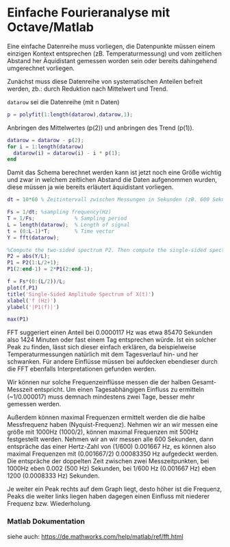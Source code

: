 # Einfache Fourieranalyse mit Octave/Matlab

Eine einfache Datenreihe muss vorliegen, die Datenpunkte müssen einem einzigen Kontext entsprechen (zB. Temperaturmessung) und 
vom zeitlichen Abstand her Äquidistant gemessen worden sein oder bereits dahingehend umgerechnet vorliegen.

Zunächst muss diese Datenreihe von systematischen Anteilen befreit werden, zb.: durch Reduktion nach Mittelwert und Trend.

`datarow` sei die Datenreihe (mit n Daten)

```matlab
p = polyfit(1:length(datarow),datarow,1);
```

Anbringen des Mittelwertes (p(2)) und anbringen des Trend (p(1)).
```matlab
datarow = datarow - p(2); 
for i = 1:length(datarow)   
  datarow(i) = datarow(i) - i * p(1);
end
```

Damit das Schema berechnet werden kann ist jetzt noch eine Größe wichtig und zwar in welchem zeitlichen Abstand
die Daten aufgenommen wurden, diese müssen ja wie bereits erläutert äquidistant vorliegen.
```matlab
dt = 10*60 % Zeitintervall zwischen Messungen in Sekunden (zB. 600 Sekunden für 1 Messung alle 10 Minuten)
```

```matlab
Fs = 1/dt; %sampling frequency(Hz)
T = 1/Fs;             % Sampling period  
L = length(datarow);  % Length of signal
t = (0:L-1)*T;        % Time vector
Y = fft(datarow);

%Compute the two-sided spectrum P2. Then compute the single-sided spectrum P1 based on P2 and the even-valued signal length L.
P2 = abs(Y/L);
P1 = P2(1:L/2+1);
P1(2:end-1) = 2*P1(2:end-1);

f = Fs*(0:(L/2))/L;
plot(f,P1) 
title('Single-Sided Amplitude Spectrum of X(t)')
xlabel('f (Hz)')
ylabel('|P1(f)|')

max(P1)
```

FFT suggeriert einen Anteil bei 0.0000117 Hz was etwa 85470 Sekunden
also 1424 Minuten oder fast einem Tag entsprechen würde. Ist ein solcher Peak zu finden, lässt sich dieser einfach erklären, 
da beispielweise Temperaturmessungen natürlich mit dem Tagesverlauf hin- und her schwanken. 
Für andere Einflüsse müssen bei aufdecken ebendieser durch die FFT ebenfalls Interpretationen gefunden werden.

Wir können nur solche Frequenzeinflüsse messen die der halben Gesamt-Messzeit entspricht. Um einen Tagesabhängigen Einfluss zu ermitteln (~1/0.000017) muss demnach mindestens zwei Tage, besser mehr gemessen werden.

Außerdem können maximal Frequenzen ermittelt werden die die halbe Messfrequenz haben (Nyquist-Frequenz). Nehmen wir an wir messen eine größe mit 1000Hz (1000/2), können maximal Frequenzen mit 500Hz festgestellt werden. Nehmen wir an wir messen alle 600 Sekunden, dann entspräche das einer Hertz-Zahl von (1/600) 0.001667 Hz, es können also maximal Frequenzen mit (0.001667/2) 0.00083350 Hz aufgedeckt werden. Die entspräche der doppelten Zeit zwischen zwei Messzeitpunkten, bei 1000Hz eben 0.002 (500 Hz) Sekunden, bei 1/600 Hz (0.001667 Hz) eben 1200 (0.0008333 Hz) Sekunden.

Je weiter ein Peak rechts auf dem Graph liegt, desto höher ist die Frequenz, Peaks die weiter links liegen haben dagegen einen Einfluss mit niederer Frequenz bzw. Wiederholung.

### Matlab Dokumentation
siehe auch: https://de.mathworks.com/help/matlab/ref/fft.html
